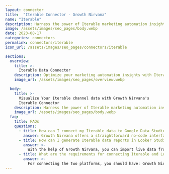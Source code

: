```yaml
---
layout: connector
title:  "Iterable Connector - Growth Nirvana"
name: "Iterable"
description: Harness the power of Iterable marketing automation insights integrated into Looker Studio for strategic customer engagement decisions.
image: /assets/images/seo_pages/body.webp
date: 2023-08-17
categories: connectors
permalink: connectors/iterable
icon_url: /assets/images/seo_pages/connectors/iterable

sections:
  overview:
    title: >-
      Iterable Data Connector
    description: Optimize your marketing automation insights with Iterable integration. Seamlessly merge marketing automation data from Iterable with Looker Studio's analytical capabilities, unlocking insights that drive personalized messaging, customer engagement, and operational excellence.
    image_url: /assets/images/seo_pages/overview.webp

  body:
    title: >-
      Visualize Your Iterable channel data with Growth Nirvana's
      Iterable Connector
    description: Harness the power of Iterable marketing automation insights integrated into Looker Studio for strategic customer engagement decisions.
    image_url: /assets/images/seo_pages/body.webp
  faq:
    title: FAQs
    questions:
      - title: How can I connect my Iterable data to Google Data Studio/Looker Studio?
        answer: Growth Nirvana offers a straightforward no-code interface to connect to Iterable data sources.
      - title: How can I generate Iterable data reports in Looker Studio?
        answer: >-
          With the help of Growth Nirvana, you can import live data from Iterable into Looker Studio. These data can be viewed in charts, tables, and dashboards to generate branded reports that can be shared instantly.
      - title: What are the requirements for connecting Iterable and Looker Studio?
        answer: >-
          For connecting the two platforms, you should have: Growth Nirvana Account and Iterable Ads Account
---
```

